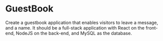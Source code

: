 # GuestBook
Create a guestbook application that enables visitors to leave a message, and a name. It should be a full-stack application with React on the front-end, NodeJS on the back-end, and MySQL as the database.
